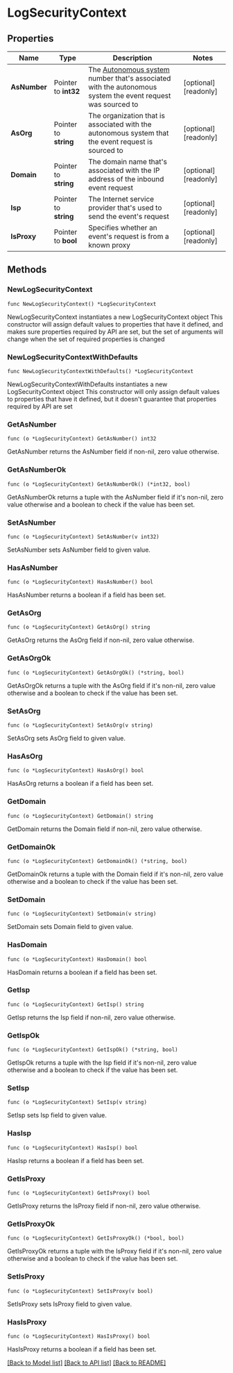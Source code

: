 # LogSecurityContext

## Properties

Name | Type | Description | Notes
------------ | ------------- | ------------- | -------------
**AsNumber** | Pointer to **int32** | The [Autonomous system](https://docs.telemetry.mozilla.org/datasets/other/asn_aggregates/reference) number that&#39;s associated with the autonomous system the event request was sourced to | [optional] [readonly] 
**AsOrg** | Pointer to **string** | The organization that is associated with the autonomous system that the event request is sourced to | [optional] [readonly] 
**Domain** | Pointer to **string** | The domain name that&#39;s associated with the IP address of the inbound event request | [optional] [readonly] 
**Isp** | Pointer to **string** | The Internet service provider that&#39;s used to send the event&#39;s request | [optional] [readonly] 
**IsProxy** | Pointer to **bool** | Specifies whether an event&#39;s request is from a known proxy | [optional] [readonly] 

## Methods

### NewLogSecurityContext

`func NewLogSecurityContext() *LogSecurityContext`

NewLogSecurityContext instantiates a new LogSecurityContext object
This constructor will assign default values to properties that have it defined,
and makes sure properties required by API are set, but the set of arguments
will change when the set of required properties is changed

### NewLogSecurityContextWithDefaults

`func NewLogSecurityContextWithDefaults() *LogSecurityContext`

NewLogSecurityContextWithDefaults instantiates a new LogSecurityContext object
This constructor will only assign default values to properties that have it defined,
but it doesn't guarantee that properties required by API are set

### GetAsNumber

`func (o *LogSecurityContext) GetAsNumber() int32`

GetAsNumber returns the AsNumber field if non-nil, zero value otherwise.

### GetAsNumberOk

`func (o *LogSecurityContext) GetAsNumberOk() (*int32, bool)`

GetAsNumberOk returns a tuple with the AsNumber field if it's non-nil, zero value otherwise
and a boolean to check if the value has been set.

### SetAsNumber

`func (o *LogSecurityContext) SetAsNumber(v int32)`

SetAsNumber sets AsNumber field to given value.

### HasAsNumber

`func (o *LogSecurityContext) HasAsNumber() bool`

HasAsNumber returns a boolean if a field has been set.

### GetAsOrg

`func (o *LogSecurityContext) GetAsOrg() string`

GetAsOrg returns the AsOrg field if non-nil, zero value otherwise.

### GetAsOrgOk

`func (o *LogSecurityContext) GetAsOrgOk() (*string, bool)`

GetAsOrgOk returns a tuple with the AsOrg field if it's non-nil, zero value otherwise
and a boolean to check if the value has been set.

### SetAsOrg

`func (o *LogSecurityContext) SetAsOrg(v string)`

SetAsOrg sets AsOrg field to given value.

### HasAsOrg

`func (o *LogSecurityContext) HasAsOrg() bool`

HasAsOrg returns a boolean if a field has been set.

### GetDomain

`func (o *LogSecurityContext) GetDomain() string`

GetDomain returns the Domain field if non-nil, zero value otherwise.

### GetDomainOk

`func (o *LogSecurityContext) GetDomainOk() (*string, bool)`

GetDomainOk returns a tuple with the Domain field if it's non-nil, zero value otherwise
and a boolean to check if the value has been set.

### SetDomain

`func (o *LogSecurityContext) SetDomain(v string)`

SetDomain sets Domain field to given value.

### HasDomain

`func (o *LogSecurityContext) HasDomain() bool`

HasDomain returns a boolean if a field has been set.

### GetIsp

`func (o *LogSecurityContext) GetIsp() string`

GetIsp returns the Isp field if non-nil, zero value otherwise.

### GetIspOk

`func (o *LogSecurityContext) GetIspOk() (*string, bool)`

GetIspOk returns a tuple with the Isp field if it's non-nil, zero value otherwise
and a boolean to check if the value has been set.

### SetIsp

`func (o *LogSecurityContext) SetIsp(v string)`

SetIsp sets Isp field to given value.

### HasIsp

`func (o *LogSecurityContext) HasIsp() bool`

HasIsp returns a boolean if a field has been set.

### GetIsProxy

`func (o *LogSecurityContext) GetIsProxy() bool`

GetIsProxy returns the IsProxy field if non-nil, zero value otherwise.

### GetIsProxyOk

`func (o *LogSecurityContext) GetIsProxyOk() (*bool, bool)`

GetIsProxyOk returns a tuple with the IsProxy field if it's non-nil, zero value otherwise
and a boolean to check if the value has been set.

### SetIsProxy

`func (o *LogSecurityContext) SetIsProxy(v bool)`

SetIsProxy sets IsProxy field to given value.

### HasIsProxy

`func (o *LogSecurityContext) HasIsProxy() bool`

HasIsProxy returns a boolean if a field has been set.


[[Back to Model list]](../README.md#documentation-for-models) [[Back to API list]](../README.md#documentation-for-api-endpoints) [[Back to README]](../README.md)


